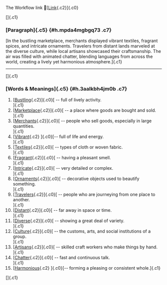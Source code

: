 The Workflow link
👏[[Link](https://www.google.com/url?q=http://www.google.com&sa=D&source=editors&ust=1757067672675364&usg=AOvVaw34MRMZKIlDBixeyTb_xdCO){.c2}]{.c0}

[]{.c1}

### [Paragraph]{.c5} {#h.mpda4mgbgq73 .c7}

[In the bustling marketplace, merchants displayed vibrant textiles,
fragrant spices, and intricate ornaments. Travelers from distant lands
marveled at the diverse culture, while local artisans showcased their
craftsmanship. The air was filled with animated chatter, blending
languages from across the world, creating a lively yet harmonious
atmosphere.]{.c1}

------------------------------------------------------------------------

[]{.c1}

### [Words & Meanings]{.c5} {#h.3aalkbh4jm0b .c7}

1.  [[Bustling](https://www.google.com/url?q=http://www.google.com&sa=D&source=editors&ust=1757067672676786&usg=AOvVaw2H_R_R9miszaYRKt1zAA1S){.c2}]{.c0}[ --
    full of lively activity.\
    ]{.c1}
2.  [[Marketplace](https://www.google.com/url?q=http://www.google.com&sa=D&source=editors&ust=1757067672677062&usg=AOvVaw0UgppyGGLGDoTsitdLmyps){.c2}]{.c0}[ --
    a place where goods are bought and sold.\
    ]{.c1}
3.  [[Merchants](https://www.google.com/url?q=http://www.google.com&sa=D&source=editors&ust=1757067672677348&usg=AOvVaw1odk_TM5NDX9SF6zCTPNh7){.c2}]{.c0}[ --
    people who sell goods, especially in large quantities.\
    ]{.c1}
4.  [[Vibrant](https://www.google.com/url?q=http://www.google.com&sa=D&source=editors&ust=1757067672677781&usg=AOvVaw2yO0atDEg9sSSXBu-dEFjY){.c2}
    ]{.c0}[-- full of life and energy.\
    ]{.c1}
5.  [[Textiles](https://www.google.com/url?q=http://www.google.com&sa=D&source=editors&ust=1757067672678096&usg=AOvVaw0F-dh8MGko3uVkWGeKe5G3){.c2}]{.c0}[ --
    types of cloth or woven fabric.\
    ]{.c1}
6.  [[Fragrant](https://www.google.com/url?q=http://www.google.com&sa=D&source=editors&ust=1757067672678392&usg=AOvVaw33bdqZZJIWrhz6zE6jywtq){.c2}]{.c0}[ --
    having a pleasant smell.\
    ]{.c1}
7.  [[Intricate](https://www.google.com/url?q=http://www.google.com&sa=D&source=editors&ust=1757067672678643&usg=AOvVaw2XZxePRLbX9MUbRF7GNuZX){.c2}]{.c0}[ --
    very detailed or complex.\
    ]{.c1}
8.  [[Ornaments](https://www.google.com/url?q=http://www.google.com&sa=D&source=editors&ust=1757067672678916&usg=AOvVaw1rCKPf0BA_DIniWlBgiNLv){.c2}]{.c0}[ --
    decorative objects used to beautify something.\
    ]{.c1}
9.  [[Travelers](https://www.google.com/url?q=http://www.google.com&sa=D&source=editors&ust=1757067672679199&usg=AOvVaw2YDRpB-azPfaaI6rMujfdT){.c2}]{.c0}[ --
    people who are journeying from one place to another.\
    ]{.c1}
10. [[Distant](https://www.google.com/url?q=http://www.google.com&sa=D&source=editors&ust=1757067672679520&usg=AOvVaw2WXXcxiCKsMyh8TmkfRjua){.c2}]{.c0}[ --
    far away in space or time.\
    ]{.c1}
11. [[Diverse](https://www.google.com/url?q=http://www.google.com&sa=D&source=editors&ust=1757067672679821&usg=AOvVaw3IY-99tWfOqZth2Bn3mx1_){.c2}]{.c0}[ --
    showing a great deal of variety.\
    ]{.c1}
12. [[Culture](https://www.google.com/url?q=http://www.google.com&sa=D&source=editors&ust=1757067672680076&usg=AOvVaw2XfBx7LgrY32fcNYus-4nw){.c2}]{.c0}[ --
    the customs, arts, and social institutions of a group.\
    ]{.c1}
13. [[Artisans](https://www.google.com/url?q=http://www.google.com&sa=D&source=editors&ust=1757067672680367&usg=AOvVaw0ho4WSo6LZam4WZZS2DMVm){.c2}]{.c0}[ --
    skilled craft workers who make things by hand.\
    ]{.c1}
14. [[Chatter](https://www.google.com/url?q=http://www.google.com&sa=D&source=editors&ust=1757067672680641&usg=AOvVaw2cT-I_ZocZHAyL5YNVMMtl){.c2}]{.c0}[ --
    fast and continuous talk.\
    ]{.c1}
15. [[Harmonious](https://www.google.com/url?q=http://www.google.com&sa=D&source=editors&ust=1757067672680916&usg=AOvVaw3DvuNmfPIRlJbqqhup_OTn){.c2}
    ]{.c0}[-- forming a pleasing or consistent whole.]{.c1}

[]{.c1}
